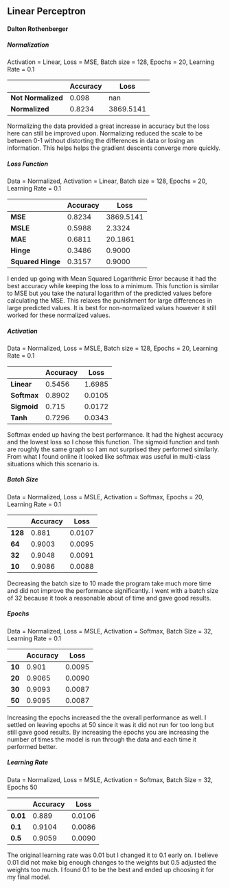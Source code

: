 ## Linear Perceptron

#### Dalton Rothenberger



##### Normalization 

Activation = Linear, Loss = MSE, Batch size = 128, Epochs = 20, Learning Rate = 0.1

|                    | **Accuracy** | **Loss**  |
| ------------------ | ------------ | --------- |
| **Not Normalized** | 0.098        | nan       |
| **Normalized**     | 0.8234       | 3869.5141 |

Normalizing the data provided a great increase in accuracy but the loss here can still be improved upon. Normalizing reduced the scale to be between 0-1 without distorting the differences in data or losing an information. This helps helps the gradient descents converge more quickly.

##### Loss Function

Data = Normalized, Activation = Linear, Batch size = 128, Epochs = 20, Learning Rate = 0.1

|                   | Accuracy | Loss      |
| ----------------- | -------- | --------- |
| **MSE**           | 0.8234   | 3869.5141 |
| **MSLE**          | 0.5988   | 2.3324    |
| **MAE**           | 0.6811   | 20.1861   |
| **Hinge**         | 0.3486   | 0.9000    |
| **Squared Hinge** | 0.3157   | 0.9000    |

I ended up going with Mean Squared Logarithmic Error because it had the best accuracy while keeping the loss to a minimum. This function is similar to MSE but you take the natural logarithm of the predicted values before calculating the MSE. This relaxes the punishment for large differences in large predicted values. It is best for non-normalized values however it still worked for these normalized values.

##### Activation

Data = Normalized, Loss = MSLE, Batch size = 128, Epochs = 20, Learning Rate = 0.1

|             | **Accuracy** | **Loss** |
| ----------- | ------------ | -------- |
| **Linear**  | 0.5456       | 1.6985   |
| **Softmax** | 0.8902       | 0.0105   |
| **Sigmoid** | 0.715        | 0.0172   |
| **Tanh**    | 0.7296       | 0.0343   |

Softmax ended up having the best performance. It had the highest accuracy and the lowest loss so I chose this function. The sigmoid function and tanh are roughly the same graph so I am not surprised they performed similarly. From what I found online it looked like softmax was useful in multi-class situations which this scenario is.

##### Batch Size

Data = Normalized, Loss = MSLE, Activation = Softmax, Epochs = 20, Learning Rate = 0.1

|         | Accuracy | Loss   |
| ------- | -------- | ------ |
| **128** | 0.881    | 0.0107 |
| **64**  | 0.9003   | 0.0095 |
| **32**  | 0.9048   | 0.0091 |
| **10**  | 0.9086   | 0.0088 |

Decreasing the batch size to 10 made the program take much more time and did not improve the performance significantly. I went with a batch size of 32 because it took a reasonable about of time and gave good results.

##### Epochs

Data = Normalized, Loss = MSLE, Activation = Softmax, Batch Size = 32, Learning Rate = 0.1

|        | Accuracy | Loss   |
| ------ | -------- | ------ |
| **10** | 0.901    | 0.0095 |
| **20** | 0.9065   | 0.0090 |
| **30** | 0.9093   | 0.0087 |
| **50** | 0.9095   | 0.0087 |

Increasing the epochs increased the the overall performance as well. I settled on leaving epochs at 50 since it was it did not run for too long but still gave good results. By increasing the epochs you are increasing the number of times the model is run through the data and each time it performed better.

##### Learning Rate

Data = Normalized, Loss = MSLE, Activation = Softmax, Batch Size = 32, Epochs 50

|          | Accuracy | Loss   |
| -------- | -------- | ------ |
| **0.01** | 0.889    | 0.0106 |
| **0.1**  | 0.9104   | 0.0086 |
| **0.5**  | 0.9059   | 0.0090 |

The original learning rate was 0.01 but I changed it to 0.1 early on. I believe 0.01 did not make big enough changes to the weights but 0.5 adjusted the weights too much. I found 0.1 to be the best and ended up choosing it for my final model.